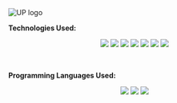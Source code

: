 <img src="https://cs.up.ac.za/static/images/headerUP.jpg" alt="UP logo">


**Technologies Used:**

<p align="center">
  <img src="https://raw.githubusercontent.com/donnemartin/data-science-ipython-notebooks/master/images/aws.png">
  
  <img src="https://encrypted-tbn0.gstatic.com/images?q=tbn:ANd9GcTdjmm-To5JL0VzztSR4_1m4ckCo4WOKYPFBDrf8-V1w4G1ULZL3g">

  <img src="https://encrypted-tbn0.gstatic.com/images?q=tbn:ANd9GcTYRGSRQQ9SfuuTGNmEyRIwiUGoEoSrf4s5BqxHgetC_isal3vH">
  
  <img src="https://encrypted-tbn0.gstatic.com/images?q=tbn:ANd9GcQXbVDcQP7ha9Xu8eH9ldBItvcDubOoR6LEItMIpnFcYB4wWOCg">
  
  <img src="https://github.githubassets.com/images/modules/logos_page/GitHub-Mark.png">

  <img src="https://media.licdn.com/dms/image/C560BAQFF6NsJiRfdIQ/company-logo_200_200/0?e=2159024400&v=beta&t=__Uf6QioRE6C4_4JHyT7XZe0c3fKGmkZP8_M75ELB5k">

  <img src="http://ftp.riken.jp/tex-archive/info/guide-latex-fr/Images/overleaf.png">
    
</p>

<br>

**Programming Languages Used:**

<p align="center">
  <img src="https://encrypted-tbn0.gstatic.com/images?q=tbn:ANd9GcQX4If1fApB9nqlkwpWVRj2QdixUbMDHkYEJOABWM6w31JkFtDNmA">
 
  <img src="https://encrypted-tbn0.gstatic.com/images?q=tbn:ANd9GcRqbWBTD_HCAVRdwZ-BM2Qe3RWEKpt1otq-Lwgae6fmzkQobWLS">
  
  <img src="https://cdn.imgbin.com/17/9/5/imgbin-python-programming-language-computer-programming-computer-science-javascript-automation-SMyRb5dEhA0ehEWCrdKe8Gb5g.jpg">
  
  
    
</p>

<br>